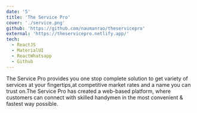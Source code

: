 ```yaml
---
date: '5'
title: 'The Service Pro'
cover: './service.png'
github: 'https://github.com/naumanrao/theservicepro'
external: 'https://theservicepro.netlify.app/'
tech:
  - ReactJS
  - MaterialUI
  - ReactWhatsapp
  - Github
---
```


The Service Pro provides you one stop complete solution to get variety of services
at your fingertips,at competitive market rates and a name you can trust on.The Service Pro has created a web-based platform, where customers can connect with skilled handymen in the most convenient & fastest way possible.
